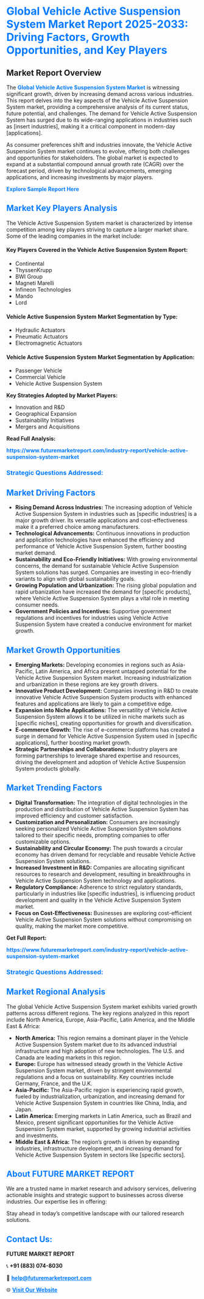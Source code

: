 <h1 style="color: #007BFF;">Global Vehicle Active Suspension System Market Report 2025-2033: Driving Factors, Growth Opportunities, and Key Players</h1>

<section id="overview">
<h2>Market Report Overview</h2>
<p>The <a href="https://www.futuremarketreport.com/industry-report/vehicle-active-suspension-system-market" style="color: #007BFF; text-decoration: none;"><strong>Global Vehicle Active Suspension System Market</strong></a> is witnessing significant growth, driven by increasing demand across various industries. This report delves into the key aspects of the Vehicle Active Suspension System market, providing a comprehensive analysis of its current status, future potential, and challenges. The demand for Vehicle Active Suspension System has surged due to its wide-ranging applications in industries such as [insert industries], making it a critical component in modern-day [applications].</p>
<p>As consumer preferences shift and industries innovate, the Vehicle Active Suspension System market continues to evolve, offering both challenges and opportunities for stakeholders. The global market is expected to expand at a substantial compound annual growth rate (CAGR) over the forecast period, driven by technological advancements, emerging applications, and increasing investments by major players.</p>
</section>

<section id="overview">
<p><a href="https://www.futuremarketreport.com/request-sample/reportId=120693" style="color: #007BFF; text-decoration: none;"><strong>Explore Sample Report Here</strong></a></p>
</section>

<section id="key-players">
<h2 style="color: #007BFF;">Market Key Players Analysis</h2>
<p>The Vehicle Active Suspension System market is characterized by intense competition among key players striving to capture a larger market share. Some of the leading companies in the market include:</p>
<h4>Key Players Covered in the Vehicle Active Suspension System Report:</h4>
<ul><li>Continental</li><li>ThyssenKrupp</li><li>BWI Group</li><li>Magneti Marelli</li><li>Infineon Technologies</li><li>Mando</li><li>Lord</li></ul>
<h4>Vehicle Active Suspension System Market Segmentation by Type:</h4>
<ul><li>Hydraulic Actuators</li><li>Pneumatic Actuators</li><li>Electromagnetic Actuators</li></ul>

<h4>Vehicle Active Suspension System Market Segmentation by Application:</h4>
<ul><li>Passenger Vehicle</li><li>Commercial Vehicle</li><li>Vehicle Active Suspension System</li></ul>
<p><strong>Key Strategies Adopted by Market Players:</strong></p>
<ul>
<li>Innovation and R&D</li>
<li>Geographical Expansion</li>
<li>Sustainability Initiatives</li>
<li>Mergers and Acquisitions</li>
</ul>
</section>

<section>
<p><strong>Read Full Analysis: </strong></p><a href="https://www.futuremarketreport.com/industry-report/vehicle-active-suspension-system-market" style="color: #007BFF; text-decoration: none;"><strong>https://www.futuremarketreport.com/industry-report/vehicle-active-suspension-system-market</strong></a>
<h3 style="color: #007BFF;">Strategic Questions Addressed:</h3>
</section>

<section id="driving-factors">
<h2 style="color: #007BFF;">Market Driving Factors</h2>
<ul>
<li><strong>Rising Demand Across Industries:</strong> The increasing adoption of Vehicle Active Suspension System in industries such as [specific industries] is a major growth driver. Its versatile applications and cost-effectiveness make it a preferred choice among manufacturers.</li>
<li><strong>Technological Advancements:</strong> Continuous innovations in production and application technologies have enhanced the efficiency and performance of Vehicle Active Suspension System, further boosting market demand.</li>
<li><strong>Sustainability and Eco-Friendly Initiatives:</strong> With growing environmental concerns, the demand for sustainable Vehicle Active Suspension System solutions has surged. Companies are investing in eco-friendly variants to align with global sustainability goals.</li>
<li><strong>Growing Population and Urbanization:</strong> The rising global population and rapid urbanization have increased the demand for [specific products], where Vehicle Active Suspension System plays a vital role in meeting consumer needs.</li>
<li><strong>Government Policies and Incentives:</strong> Supportive government regulations and incentives for industries using Vehicle Active Suspension System have created a conducive environment for market growth.</li>
</ul>
</section>

<section id="growth-opportunities">
<h2 style="color: #007BFF;">Market Growth Opportunities</h2>
<ul>
<li><strong>Emerging Markets:</strong> Developing economies in regions such as Asia-Pacific, Latin America, and Africa present untapped potential for the Vehicle Active Suspension System market. Increasing industrialization and urbanization in these regions are key growth drivers.</li>
<li><strong>Innovative Product Development:</strong> Companies investing in R&D to create innovative Vehicle Active Suspension System products with enhanced features and applications are likely to gain a competitive edge.</li>
<li><strong>Expansion into Niche Applications:</strong> The versatility of Vehicle Active Suspension System allows it to be utilized in niche markets such as [specific niches], creating opportunities for growth and diversification.</li>
<li><strong>E-commerce Growth:</strong> The rise of e-commerce platforms has created a surge in demand for Vehicle Active Suspension System used in [specific applications], further boosting market growth.</li>
<li><strong>Strategic Partnerships and Collaborations:</strong> Industry players are forming partnerships to leverage shared expertise and resources, driving the development and adoption of Vehicle Active Suspension System products globally.</li>
</ul>
</section>

<section id="trending-factors">
<h2 style="color: #007BFF;">Market Trending Factors</h2>
<ul>
<li><strong>Digital Transformation:</strong> The integration of digital technologies in the production and distribution of Vehicle Active Suspension System has improved efficiency and customer satisfaction.</li>
<li><strong>Customization and Personalization:</strong> Consumers are increasingly seeking personalized Vehicle Active Suspension System solutions tailored to their specific needs, prompting companies to offer customizable options.</li>
<li><strong>Sustainability and Circular Economy:</strong> The push towards a circular economy has driven demand for recyclable and reusable Vehicle Active Suspension System solutions.</li>
<li><strong>Increased Investment in R&D:</strong> Companies are allocating significant resources to research and development, resulting in breakthroughs in Vehicle Active Suspension System technology and applications.</li>
<li><strong>Regulatory Compliance:</strong> Adherence to strict regulatory standards, particularly in industries like [specific industries], is influencing product development and quality in the Vehicle Active Suspension System market.</li>
<li><strong>Focus on Cost-Effectiveness:</strong> Businesses are exploring cost-efficient Vehicle Active Suspension System solutions without compromising on quality, making the market more competitive.</li>
</ul>
</section>

<section>
<p><strong>Get Full Report: </strong></p><a href="https://www.futuremarketreport.com/industry-report/vehicle-active-suspension-system-market" style="color: #007BFF; text-decoration: none;"><strong>https://www.futuremarketreport.com/industry-report/vehicle-active-suspension-system-market</strong></a>
<h3 style="color: #007BFF;">Strategic Questions Addressed:</h3>
</section>


<section id="regional-analysis">
<h2 style="color: #007BFF;">Market Regional Analysis</h2>
<p>The global Vehicle Active Suspension System market exhibits varied growth patterns across different regions. The key regions analyzed in this report include North America, Europe, Asia-Pacific, Latin America, and the Middle East & Africa:</p>
<ul>
<li><strong>North America:</strong> This region remains a dominant player in the Vehicle Active Suspension System market due to its advanced industrial infrastructure and high adoption of new technologies. The U.S. and Canada are leading markets in this region.</li>
<li><strong>Europe:</strong> Europe has witnessed steady growth in the Vehicle Active Suspension System market, driven by stringent environmental regulations and a focus on sustainability. Key countries include Germany, France, and the U.K.</li>
<li><strong>Asia-Pacific:</strong> The Asia-Pacific region is experiencing rapid growth, fueled by industrialization, urbanization, and increasing demand for Vehicle Active Suspension System in countries like China, India, and Japan.</li>
<li><strong>Latin America:</strong> Emerging markets in Latin America, such as Brazil and Mexico, present significant opportunities for the Vehicle Active Suspension System market, supported by growing industrial activities and investments.</li>
<li><strong>Middle East & Africa:</strong> The region’s growth is driven by expanding industries, infrastructure development, and increasing demand for Vehicle Active Suspension System in sectors like [specific sectors].</li>
</ul>
</section>

<footer>
<h2 style="color: #007BFF;">About FUTURE MARKET REPORT</h2>
<p>We are a trusted name in market research and advisory services, delivering actionable insights and strategic support to businesses across diverse industries. Our expertise lies in offering:</p>

<p>Stay ahead in today’s competitive landscape with our tailored research solutions.</p>

<h2 style="color: #007BFF;">Contact Us:</h2>
<p><strong>FUTURE MARKET REPORT</strong></p>
<p>📞 <strong>+91 (883) 074-8030</strong></p>
<p>📧 <strong><a href="mailto:help@futuremarketreport.com" style="color: #007BFF;">help@futuremarketreport.com</a></strong></p>
<p>🌐 <strong><a href="https://www.futuremarketreport.com/" style="color: #007BFF;">Visit Our Website</a></strong></p>
</footer>